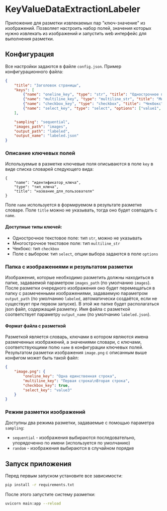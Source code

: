 # KeyValueDataExtractionLabeler
Приложение для разметки извлекаемых пар "ключ-значение" из изображений. Позволяет настроить набор полей, значения которых нужно извлекать из изображений и запустить web интерфейс для выполнения разметки.

## Конфигурация
Все настройки задаются в файле `config.json`. Пример конфигурационного файла:

```json
{
    "title": "Заголовок страницы",
    "keys": [
        {"name": "oneline_key", "type": "str", "title": "Однострочное поле: "},
        {"name": "multiline_key", "type": "multiline_str", "title": "Многострочное поле: "},
        {"name": "checkbox_key", "type": "checkbox", "title": "Чекбокс"},
        {"name": "select_key", "type": "select", "options": ["value1", "value2", "value3"], "title": "Поле с выбором: "}
    ],

    "sampling": "sequential",
    "images_path": "images",
    "output_path": "labeled",
    "output_name": "labeled.json"
}
```

### Описание ключевых полей

Используемые в разметке ключевые поля описываются в поле `key` в виде списка словарей следующего вида:
```
{
    "name": "идентификатор_ключа",
    "type": "тип_ключа",
    "title": "название_для_пользователя"
}
```

Поле `name` используется в формируемом в результате разметке словаре. Поле `title` можно не указывать, тогда оно будет совпадать с `name`. 

#### Доступные типы ключей:

* Однострочное текстовое поле: тип `str`, можно не указывать
* Многострочное текстовое поле: тип `multiline_str`
* Чекбокс: тип `checkbox`
* Поле с выбором: тип `select`, опции выбора задаются в поле `options`

### Папка с изображениями и результатом разметки

Изображения, которые необходимо разметить должны находиться в папке, задаваемой параметром `images_path` (по умолчанию `images`). После разметки очередного изображения оно будет перемещаться в папку с размеченными изображениями, задаваемую параметром `output_path` (по умолчанию `labeled`, автоматически создаётся, если не существует при первом запуске). В этой же папке будет располагаться json файл, содержащий разметку. Имя файла с разметкой соответствует параметру `output_name` (по умолчанию `labeled.json`).

#### Формат файла с разметкой

Разметкой является словарь, ключами в котором являются имена размеченных изображений, а значениями словари, с ключами, соответствующими полю `name` в конфигурации ключевых полей. Результатом разметки изображения `image.png` с описанным выше конфигом может быть такой файл:

```json
{
    "image.png": {
        "oneline_key": "Одна единственная строка",
        "multiline_key": "Первая строка\nВторая строка",
        "checkbox_key": true,
        "select_key": "value3"
    }
}
```

### Режим разметки изображений

Доступны два режима разметки, задаваемые с помощью параметра `sampling`:
* `sequential` - изображения выбираются последовательно, упорядоченно по имени (используется по умолчанию)
* `random` - изображения выбираются в случайном порядке

## Запуск приложения

Перед первым запуском установите все зависимости:
```bash
pip install -r requirements.txt
```

После этого запустите систему разметки:
```bash
uvicorn main:app --reload
```
